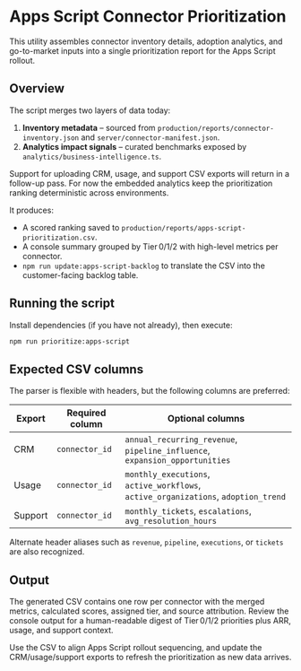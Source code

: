 # Apps Script Connector Prioritization

This utility assembles connector inventory details, adoption analytics, and go-to-market inputs into a single prioritization report for the Apps Script rollout.

## Overview

The script merges two layers of data today:

1. **Inventory metadata** – sourced from `production/reports/connector-inventory.json` and `server/connector-manifest.json`.
2. **Analytics impact signals** – curated benchmarks exposed by `analytics/business-intelligence.ts`.

Support for uploading CRM, usage, and support CSV exports will return in a follow-up pass. For now the embedded analytics keep the prioritization ranking deterministic across environments.

It produces:

- A scored ranking saved to `production/reports/apps-script-prioritization.csv`.
- A console summary grouped by Tier 0/1/2 with high-level metrics per connector.
- `npm run update:apps-script-backlog` to translate the CSV into the customer-facing backlog table.

## Running the script

Install dependencies (if you have not already), then execute:

```bash
npm run prioritize:apps-script
```

## Expected CSV columns

The parser is flexible with headers, but the following columns are preferred:

| Export  | Required column       | Optional columns                             |
|---------|-----------------------|-----------------------------------------------|
| CRM     | `connector_id`        | `annual_recurring_revenue`, `pipeline_influence`, `expansion_opportunities` |
| Usage   | `connector_id`        | `monthly_executions`, `active_workflows`, `active_organizations`, `adoption_trend` |
| Support | `connector_id`        | `monthly_tickets`, `escalations`, `avg_resolution_hours` |

Alternate header aliases such as `revenue`, `pipeline`, `executions`, or `tickets` are also recognized.

## Output

The generated CSV contains one row per connector with the merged metrics, calculated scores, assigned tier, and source attribution. Review the console output for a human-readable digest of Tier 0/1/2 priorities plus ARR, usage, and support context.

Use the CSV to align Apps Script rollout sequencing, and update the CRM/usage/support exports to refresh the prioritization as new data arrives.
